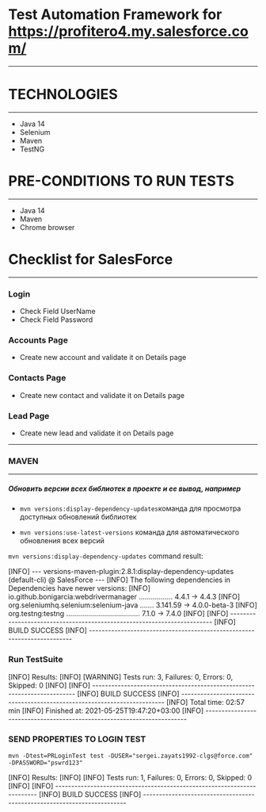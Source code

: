 # Test Automation Framework for https://profitero4.my.salesforce.com/

---------------------

# TECHNOLOGIES

---------------------

- Java 14
- Selenium
- Maven
- TestNG

# PRE-CONDITIONS TO RUN TESTS

---------------------

- Java 14
- Maven
- Chrome browser

# Checklist for SalesForce

---------------------

### **Login**

- Check Field UserName
- Check Field Password

### **Accounts Page**

- Create new account and validate it on Details page

### **Contacts Page**

- Create new contact and validate it on Details page

### **Lead Page**

- Create new lead and validate it on Details page

---------------------

### MAVEN

---------------------

##### Обновить версии всех библиотек в проекте и ее вывод, например

- `mvn versions:display-dependency-updates`команда для просмотра доступных обновлений библиотек

- `mvn versions:use-latest-versions` команда для автоматического обновления всех версий

`mvn versions:display-dependency-updates` command result:

[INFO] --- versions-maven-plugin:2.8.1:display-dependency-updates (default-cli) @ SalesForce ---
[INFO] The following dependencies in Dependencies have newer versions:
[INFO]   io.github.bonigarcia:webdrivermanager ................. 4.4.1 -> 4.4.3
[INFO]   org.seleniumhq.selenium:selenium-java ....... 3.141.59 -> 4.0.0-beta-3
[INFO]   org.testng:testng ..................................... 7.1.0 -> 7.4.0
[INFO]
[INFO] ------------------------------------------------------------------------
[INFO] BUILD SUCCESS
[INFO] ------------------------------------------------------------------------

### Run TestSuite

[INFO] Results:
[INFO]
[WARNING] Tests run: 3, Failures: 0, Errors: 0, Skipped: 0
[INFO]
[INFO] ------------------------------------------------------------------------
[INFO] BUILD SUCCESS
[INFO] ------------------------------------------------------------------------
[INFO] Total time:  02:57 min
[INFO] Finished at: 2021-05-25T19:47:20+03:00
[INFO] ------------------------------------------------------------------------

### SEND PROPERTIES TO LOGIN TEST

`mvn -Dtest=PRLoginTest test -DUSER="sergei.zayats1992-clgs@force.com" -DPASSWORD="pswrd123"`

[INFO] Results:
[INFO]
[INFO] Tests run: 1, Failures: 0, Errors: 0, Skipped: 0
[INFO]
[INFO] ------------------------------------------------------------------------
[INFO] BUILD SUCCESS
[INFO] ------------------------------------------------------------------------

